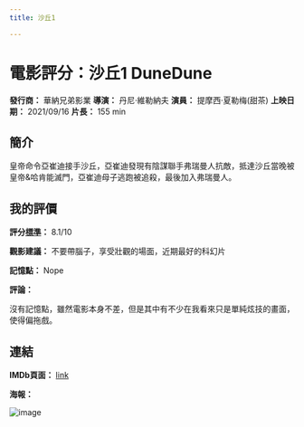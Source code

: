 ```yaml
---
title: 沙丘1

---
```


# 電影評分：沙丘1 DuneDune
**發行商：**  	華納兄弟影業
**導演：** 	丹尼·維勒納夫
**演員：** 提摩西·夏勒梅(甜茶)
**上映日期：** 2021/09/16
**片長：** 155 min 


## 簡介

皇帝命令亞崔迪接手沙丘，亞崔迪發現有陰謀聯手弗瑞曼人抗敵，抵達沙丘當晚被皇帝&哈肯能滅門，亞崔迪母子逃跑被追殺，最後加入弗瑞曼人。

## 我的評價
**評分[標準](/標準)：** 8.1/10

**觀影建議：**  不要帶腦子，享受壯觀的場面，近期最好的科幻片

**記憶點：**  Nope

**評論：**

沒有記憶點，雖然電影本身不差，但是其中有不少在我看來只是單純炫技的畫面，使得偏拖戲。

## 連結
**IMDb頁面：** [link](https://www.imdb.com/title/tt1160419/)

**海報：** 

![image](image/v2-5a651794c44e2f970be7a220d64321bc_r.jpg)